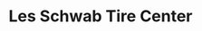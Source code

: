 ---
title: "Les Schwab Tire Center"
url: /kent/les-schwab-tire-center-pacific-highway-south/
shop: Reifen
---